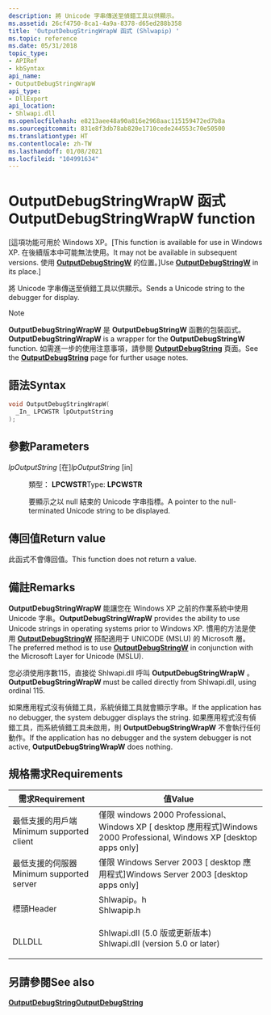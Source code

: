 ```yaml
---
description: 將 Unicode 字串傳送至偵錯工具以供顯示。
ms.assetid: 26cf4750-8ca1-4a9a-8378-d65ed288b358
title: 'OutputDebugStringWrapW 函式 (Shlwapip) '
ms.topic: reference
ms.date: 05/31/2018
topic_type:
- APIRef
- kbSyntax
api_name:
- OutputDebugStringWrapW
api_type:
- DllExport
api_location:
- Shlwapi.dll
ms.openlocfilehash: e8213aee48a90a816e2968aac115159472ed7b8a
ms.sourcegitcommit: 831e8f3db78ab820e1710cede244553c70e50500
ms.translationtype: HT
ms.contentlocale: zh-TW
ms.lasthandoff: 01/08/2021
ms.locfileid: "104991634"
---
```

# <a name="outputdebugstringwrapw-function"></a><span data-ttu-id="21119-103">OutputDebugStringWrapW 函式</span><span class="sxs-lookup"><span data-stu-id="21119-103">OutputDebugStringWrapW function</span></span>

<span data-ttu-id="21119-104">\[這項功能可用於 Windows XP。</span><span class="sxs-lookup"><span data-stu-id="21119-104">\[This function is available for use in Windows XP.</span></span> <span data-ttu-id="21119-105">在後續版本中可能無法使用。</span><span class="sxs-lookup"><span data-stu-id="21119-105">It may not be available in subsequent versions.</span></span> <span data-ttu-id="21119-106">使用 [**OutputDebugStringW**](/windows/win32/api/debugapi/nf-debugapi-outputdebugstringa) 的位置。\]</span><span class="sxs-lookup"><span data-stu-id="21119-106">Use [**OutputDebugStringW**](/windows/win32/api/debugapi/nf-debugapi-outputdebugstringa) in its place.\]</span></span>

<span data-ttu-id="21119-107">將 Unicode 字串傳送至偵錯工具以供顯示。</span><span class="sxs-lookup"><span data-stu-id="21119-107">Sends a Unicode string to the debugger for display.</span></span>

> [!Note]  
> <span data-ttu-id="21119-108">**OutputDebugStringWrapW** 是 **OutputDebugStringW** 函數的包裝函式。</span><span class="sxs-lookup"><span data-stu-id="21119-108">**OutputDebugStringWrapW** is a wrapper for the **OutputDebugStringW** function.</span></span> <span data-ttu-id="21119-109">如需進一步的使用注意事項，請參閱 [**OutputDebugString**](/windows/win32/api/debugapi/nf-debugapi-outputdebugstringa) 頁面。</span><span class="sxs-lookup"><span data-stu-id="21119-109">See the [**OutputDebugString**](/windows/win32/api/debugapi/nf-debugapi-outputdebugstringa) page for further usage notes.</span></span>

 

## <a name="syntax"></a><span data-ttu-id="21119-110">語法</span><span class="sxs-lookup"><span data-stu-id="21119-110">Syntax</span></span>


```C++
void OutputDebugStringWrapW(
  _In_ LPCWSTR lpOutputString
);
```



## <a name="parameters"></a><span data-ttu-id="21119-111">參數</span><span class="sxs-lookup"><span data-stu-id="21119-111">Parameters</span></span>

<dl> <dt>

<span data-ttu-id="21119-112">*lpOutputString* \[在\]</span><span class="sxs-lookup"><span data-stu-id="21119-112">*lpOutputString* \[in\]</span></span>
</dt> <dd>

<span data-ttu-id="21119-113">類型： **LPCWSTR**</span><span class="sxs-lookup"><span data-stu-id="21119-113">Type: **LPCWSTR**</span></span>

<span data-ttu-id="21119-114">要顯示之以 null 結束的 Unicode 字串指標。</span><span class="sxs-lookup"><span data-stu-id="21119-114">A pointer to the null-terminated Unicode string to be displayed.</span></span>

</dd> </dl>

## <a name="return-value"></a><span data-ttu-id="21119-115">傳回值</span><span class="sxs-lookup"><span data-stu-id="21119-115">Return value</span></span>

<span data-ttu-id="21119-116">此函式不會傳回值。</span><span class="sxs-lookup"><span data-stu-id="21119-116">This function does not return a value.</span></span>

## <a name="remarks"></a><span data-ttu-id="21119-117">備註</span><span class="sxs-lookup"><span data-stu-id="21119-117">Remarks</span></span>

<span data-ttu-id="21119-118">**OutputDebugStringWrapW** 能讓您在 Windows XP 之前的作業系統中使用 Unicode 字串。</span><span class="sxs-lookup"><span data-stu-id="21119-118">**OutputDebugStringWrapW** provides the ability to use Unicode strings in operating systems prior to Windows XP.</span></span> <span data-ttu-id="21119-119">慣用的方法是使用 [**OutputDebugStringW**](/windows/win32/api/debugapi/nf-debugapi-outputdebugstringa) 搭配適用于 UNICODE (MSLU) 的 Microsoft 層。</span><span class="sxs-lookup"><span data-stu-id="21119-119">The preferred method is to use [**OutputDebugStringW**](/windows/win32/api/debugapi/nf-debugapi-outputdebugstringa) in conjunction with the Microsoft Layer for Unicode (MSLU).</span></span>

<span data-ttu-id="21119-120">您必須使用序數115，直接從 Shlwapi.dll 呼叫 **OutputDebugStringWrapW** 。</span><span class="sxs-lookup"><span data-stu-id="21119-120">**OutputDebugStringWrapW** must be called directly from Shlwapi.dll, using ordinal 115.</span></span>

<span data-ttu-id="21119-121">如果應用程式沒有偵錯工具，系統偵錯工具就會顯示字串。</span><span class="sxs-lookup"><span data-stu-id="21119-121">If the application has no debugger, the system debugger displays the string.</span></span> <span data-ttu-id="21119-122">如果應用程式沒有偵錯工具，而系統偵錯工具未啟用，則 **OutputDebugStringWrapW** 不會執行任何動作。</span><span class="sxs-lookup"><span data-stu-id="21119-122">If the application has no debugger and the system debugger is not active, **OutputDebugStringWrapW** does nothing.</span></span>

## <a name="requirements"></a><span data-ttu-id="21119-123">規格需求</span><span class="sxs-lookup"><span data-stu-id="21119-123">Requirements</span></span>



| <span data-ttu-id="21119-124">需求</span><span class="sxs-lookup"><span data-stu-id="21119-124">Requirement</span></span> | <span data-ttu-id="21119-125">值</span><span class="sxs-lookup"><span data-stu-id="21119-125">Value</span></span> |
|-------------------------------------|---------------------------------------------------------------------------------------------------------------|
| <span data-ttu-id="21119-126">最低支援的用戶端</span><span class="sxs-lookup"><span data-stu-id="21119-126">Minimum supported client</span></span><br/> | <span data-ttu-id="21119-127">僅限 windows 2000 Professional、Windows XP \[ desktop 應用程式\]</span><span class="sxs-lookup"><span data-stu-id="21119-127">Windows 2000 Professional, Windows XP \[desktop apps only\]</span></span><br/>                                        |
| <span data-ttu-id="21119-128">最低支援的伺服器</span><span class="sxs-lookup"><span data-stu-id="21119-128">Minimum supported server</span></span><br/> | <span data-ttu-id="21119-129">僅限 Windows Server 2003 \[ desktop 應用程式\]</span><span class="sxs-lookup"><span data-stu-id="21119-129">Windows Server 2003 \[desktop apps only\]</span></span><br/>                                                          |
| <span data-ttu-id="21119-130">標頭</span><span class="sxs-lookup"><span data-stu-id="21119-130">Header</span></span><br/>                   | <dl> <span data-ttu-id="21119-131"><dt>Shlwapip。h</dt></span><span class="sxs-lookup"><span data-stu-id="21119-131"><dt>Shlwapip.h</dt></span></span> </dl>                         |
| <span data-ttu-id="21119-132">DLL</span><span class="sxs-lookup"><span data-stu-id="21119-132">DLL</span></span><br/>                      | <dl> <span data-ttu-id="21119-133"><dt>Shlwapi.dll (5.0 版或更新版本) </dt></span><span class="sxs-lookup"><span data-stu-id="21119-133"><dt>Shlwapi.dll (version 5.0 or later)</dt></span></span> </dl> |



## <a name="see-also"></a><span data-ttu-id="21119-134">另請參閱</span><span class="sxs-lookup"><span data-stu-id="21119-134">See also</span></span>

<dl> <dt>

[<span data-ttu-id="21119-135">**OutputDebugString**</span><span class="sxs-lookup"><span data-stu-id="21119-135">**OutputDebugString**</span></span>](/windows/win32/api/debugapi/nf-debugapi-outputdebugstringa)
</dt> </dl>

 

 
